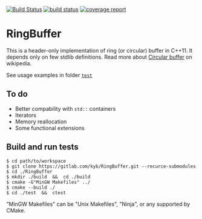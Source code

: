 [![Build Status](https://travis-ci.org/sledgeh/RingBuffer.svg?branch=master)](https://travis-ci.org/sledgeh/RingBuffer) 
[![build status](https://gitlab.com/kyb/RingBuffer/badges/master/build.svg)](https://gitlab.com/kyb/RingBuffer/commits/master)
[![coverage report](https://gitlab.com/kyb/RingBuffer/badges/master/coverage.svg)](https://gitlab.com/kyb/RingBuffer/commits/master)


RingBuffer
==========
This is a header-only implementation of ring (or circular) buffer in C++11. It depends only on few stdlib definitions.
Read more about [Circular buffer](https://en.wikipedia.org/wiki/Circular_buffer) on wikipedia.

See usage examples in folder [`test`](test/)


To do
-----
- Better compability with `std::` containers
- Iterators
- Memory reallocation
- Some functional extensions


Build and run tests
-------------
```
$ cd path/to/workspace
$ git clone https://gitlab.com/kyb/RingBuffer.git --recurce-submodules
$ cd ./RingBuffer
$ mkdir ./build  &&  cd ./build
$ cmake -G"MinGW Makefiles" ../
$ cmake --build ./
$ cd ./test  &&  ctest
```
"MinGW Makefiles" can be "Unix Makefiles", "Ninja", or any supported by CMake.
